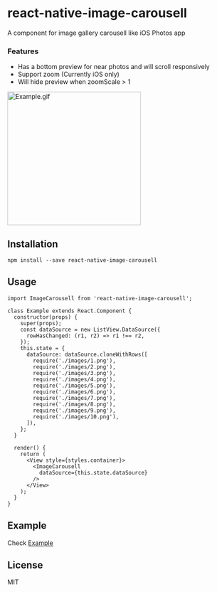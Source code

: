 # react-native-image-carousell
A component for image gallery carousell like iOS Photos app

### Features
- Has a bottom preview for near photos and will scroll responsively
- Support zoom (Currently iOS only)
- Will hide preview when zoomScale > 1

<img src="https://raw.githubusercontent.com/Kudo/react-native-image-carousell/master/Example/images/Example.gif" width="300" alt="Example.gif" />

## Installation
```
npm install --save react-native-image-carousell
```

## Usage
```es6
import ImageCarousell from 'react-native-image-carousell';

class Example extends React.Component {
  constructor(props) {
    super(props);
    const dataSource = new ListView.DataSource({
      rowHasChanged: (r1, r2) => r1 !== r2,
    });
    this.state = {
      dataSource: dataSource.cloneWithRows([
        require('./images/1.png'),
        require('./images/2.png'),
        require('./images/3.png'),
        require('./images/4.png'),
        require('./images/5.png'),
        require('./images/6.png'),
        require('./images/7.png'),
        require('./images/8.png'),
        require('./images/9.png'),
        require('./images/10.png'),
      ]),
    };
  }
  
  render() {
    return (
      <View style={styles.container}>
        <ImageCarousell
          dataSource={this.state.dataSource}
        />
      </View>
    );
  }
}
```

## Example
Check [Example](https://github.com/Kudo/react-native-image-carousell/tree/master/Example)

## License
MIT
